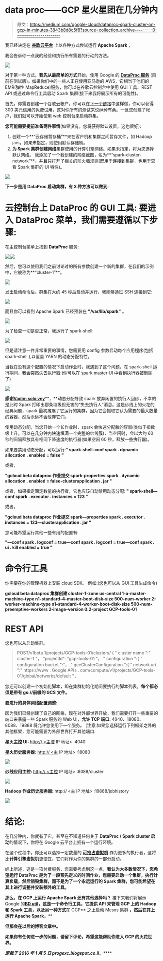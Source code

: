 # data proc——GCP 星火星团在几分钟内

> 原文：<https://medium.com/google-cloud/dataproc-spark-cluster-on-gcp-in-minutes-3843b8d8c5f8?source=collection_archive---------0----------------------->

我已经决定在 [**谷歌云平台**](https://cloud.google.com/) 上以各种方式尝试运行 **Apache Spark** ，

我会告诉你一点我的经验和执行所有需要的行动的方法。

![](img/d848a73b700fce1afe670da29d2fe87f.png)

对于第一种方式，**我先从最简单的方式**开始，使用 Google 的 [**DataProc 服务**](https://cloud.google.com/dataproc/) (目前在测试版)。如果你们中的一些人正在使用亚马逊的 AWS，它相当于他们的 EMR(弹性 MapReduce)服务，你可以在谷歌云控制台中使用 GUI 工具、REST API 或通过命令行工具启动 Spark 集群(接下来我将展示所有的可能性)。

首先，你需要创建一个谷歌云帐户，你可以在[下一个链接](https://cloud.google.com/free-trial/)中这样做，你可以获得 300 美元信用的免费试用，这对你所有的测试来说绰绰有余。一旦您创建了帐户，我们就可以开始使用 web 控制台来启动群集。

**您可能需要提前准备两件事情**(如果没有，您将获得默认设置，这也很好):

1.  创建一个**“云存储暂存桶”**来在客户机和集群之间暂存文件，如 Hadoop jars。如果未指定，则使用默认存储桶。
2.  **为 Spark 集群创建网络**集群使用的计算引擎网络。如果未指定，将为您选择默认网络。
    我添加了一个我创建的网络截图，名为**“spark-cluster-network”**，并且只打开了相关的防火墙规则(既用于连接到集群，也用于查看 Spark 集群的 UI 特性)。

![](img/eeba851aa0f155d2c7441e58684842b6.png)

**下一步是用 DataProc 启动集群，有 3 种方法可以做到:**

# **云控制台上 DataProc 的 GUI 工具:** 要进入 DataProc 菜单，我们需要遵循以下步骤:

在主控制台菜单上找到 **DataProc** 服务:

![](img/3dd5a68301b3c0eaac51cbfe51cb65c0.png)![](img/019ddf7b6cc1d6c1838fc52988563cac.png)

然后，您可以使用我们之前讨论过的所有参数创建一个新的集群，在我们的示例中，它被称为**“cluster-1”**。

![](img/458e951269864bac8a0c386b66f5c667.png)

发出启动命令后，群集在大约 45 秒后启动并运行，我能够通过 SSH 连接到它:

![](img/983a2933ffc5eb9c899c105991fae9c1.png)

而且你可以看到 Apache Spark 已经预装在 **"/var/lib/spark"** 。

![](img/9db76d6d48aa829b00d2b350c49d69c3.png)

为了检查一切是否正常，我运行了 spark-shell:

![](img/165b80d0c7aea7b25fa747343c123826.png)

但是请注意一件非常重要的事情，您需要用 config 参数启动每个应用程序(包括 spark-shell ),以覆盖 YARN 的动态分配特性。

当我在没有这个配置的情况下启动作业时，我遇到了这个问题，在 spark-shell 运行期间，我会突然失去执行器:(你可以在 spark master UI 中看到执行器被删除了)

![](img/fe2d6a8430f49c838e3192f788aa94df.png)

**感谢**[**Vadim solo vey**](https://www.linkedin.com/in/vadimska)**，**动态分配导致 spark 放弃闲置的执行人回纱，不幸的是此时 Spark 打印出那条垃圾但无害的“失去执行人”消息。这是纱线上的火花的经典问题，spark 最初瘫痪了它运行的集群，因为它会抓取它认为需要的最大数量的容器，然后永远不会放弃它们。

使用动态分配，当您开始一个长作业时，spark 会快速分配新的容器(类似于指数级上升，可以在几分钟内快速填满一个完整的纱线簇)，当空闲时，会以大约 60 秒的间隔释放具有相同下降速度的执行器(如果空闲 60 秒，释放一些执行器)。

如果要禁用动态分配，可以运行:**" spark-shell-conf spark . dynamic allocation . enabled = false "**

或者，

**"gcloud beta dataproc 作业提交 spark-properties spark . dynamic allocation . enabled = false-cluster<your-cluster>application . jar "**

或者，如果指定固定数量的执行者，它也应该自动禁用动态分配:
**" spark-shell—conf spark . executor . instances = 123 "**

或者，

**"gcloud beta dataproc 作业提交 spark—properties spark . executor . instances = 123—cluster<your-cluster>application . jar "**

您可能希望运行其他一些有用的配置有:

**"—conf spark . logconf = true—conf spark . logconf = true—conf spark . ui . kill enabled = true "**

# **命令行工具**

你需要在你的管理机器上安装 cloud SDK。
例如:(您也可以从 GUI 工具生成命令)

**gcloud beta dataproc 集群创建 cluster-1-zone us-central 1-a-master-machine-type n1-standard-4-master-boot-disk-size 500-num-worker 2-worker-machine-type n1-standard-4-worker-boot-disk-size 500-num-preemptive-workers 2-image-version 0.2-project GCP-tools-01**

# REST API

您也可以从启动集群。

> POST/v1beta 1/projects/GCP-tools-01/clusters/
> {
> " cluster name ":" cluster-1 "，
> "projectId": "gcp-tools-01 "，
> " configuration ":{
> " configuration bucket ":"，
> " gceClusterConfiguration ":{
> " network uri ":" https://www . Google APIs . com/compute/v1/projects/GCP-tools-01/global/networks/default "，

您还可以创建一个初始化脚本，即在集群初始化期间要执行的脚本列表。**每个都必须是带有 gs://前缀的 GCS 文件。**

**要进行的具体网络配置调整:**

因为我们已经创建了自己的网络，现在对外部世界开放，我们需要打开一些重要的端口来暴露一些 Spark 服务的 Web UI，**允许 TCP 端口:** 4040、18080、8088、19888 将允许您使用下一个服务。
(注意:如果您选择运行下列框架之外的其他框架，您可能需要为外部世界打开其他端口:

**星火主控 UI:** [http:// <主控](http://<Master) IP 地址> :4040

**星火历史服务器:** [http:// <主](http://<Master) IP 地址> :18080

![](img/7b44fd48d8c1bc0e510df5eac543478b.png)

**纱线应用主控:** [http:// <主控](http://<Master) IP 地址> :8088/cluster

![](img/034dbe3857b009011f5034231b2b6a9c.png)

**Hadoop 作业历史服务器:** http:// <主 IP 地址> :19888/jobhistory

![](img/f8f17b1564e92850d4a7f3eb93eacf0b.png)

# 结论:

在几分钟内，你就有了它，甚至在不知道任何关于 **DataProc / Spark cluster 启动**的情况下，你将在 Google 云平台上拥有一个运行环境。

在这个过程中，你还可以选择一定数量的 [**可抢占虚拟机**](https://cloud.google.com/preemptible-vms/) 作为更多的执行者，这将比**计算引擎虚拟机**更便宜，它们将作为你的集群的一部分启动。

综上所述，这是一项付费服务，您需要考虑到这一点，**我认为大多数情况下，您希望运行 DataProc 是为了一段预先定义的时间作业，您需要启动一个集群，执行计算负载，然后销毁集群，而不是为了一个永远运行的 Spark 集群，您可能希望在其上进行调整并安装额外的工具。**

**那么，在 GCP 上运行 Apache Spark 还有其他选择吗？**
接下来我们将展示 Google 的[**BD util**](https://cloud.google.com/hadoop/bdutil)**，这是一个命令行工具，它提供 API 来管理 GCP 上的 Hadoop 和 Spark 工具，以及另一种方式**在 GCP** 之上启动 Mesos 集群 **，然后在其上运行 Apache Spark，****

****但那会在以后的博客文章中。****

**如果你有任何进一步的问题，请留下评论，希望这能帮助你进入 GCP 的火花世界。**

***原载于 2016 年 1 月 5 日 progexc.blogspot.co.il*[](http://progexc.blogspot.co.il/2015/12/dataproc-spark-cluster-on-gcp-in-minutes.html)**。****